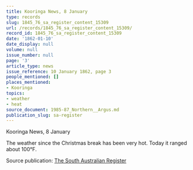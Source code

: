 ```yaml
---
title: Kooringa News, 8 January
type: records
slug: 1845_76_sa_register_content_15309
url: /records/1845_76_sa_register_content_15309/
record_id: 1845_76_sa_register_content_15309
date: '1862-01-10'
date_display: null
volume: null
issue_number: null
page: '3'
article_type: news
issue_reference: 10 January 1862, page 3
people_mentioned: []
places_mentioned:
- Kooringa
topics:
- weather
- heat
source_document: 1985-87_Northern__Argus.md
publication_slug: sa-register
---
```


Kooringa News, 8 January

The weather since the Christmas break has been very hot.  Today it ranged about 100°F.

Source publication: [The South Australian Register](/publications/sa-register/)
